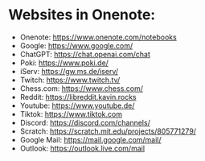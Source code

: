 ## <h1>Websites in Onenote:</h1>
* Onenote: https://www.onenote.com/notebooks
* Google: https://www.google.com/
* ChatGPT: https://chat.openai.com/chat
* Poki: https://www.poki.de/
* iServ: https://gw.ms.de/iserv/
* Twitch: https://www.twitch.tv/
* Chess.com: https://www.chess.com/
* Reddit: https://libreddit.kavin.rocks
* Youtube: https://www.youtube.de/
* Tiktok: https://www.tiktok.com
* Discord: https://discord.com/channels/
* Scratch: https://scratch.mit.edu/projects/805771279/
* Google Mail: https://mail.google.com/mail/
* Outlook: https://outlook.live.com/mail
